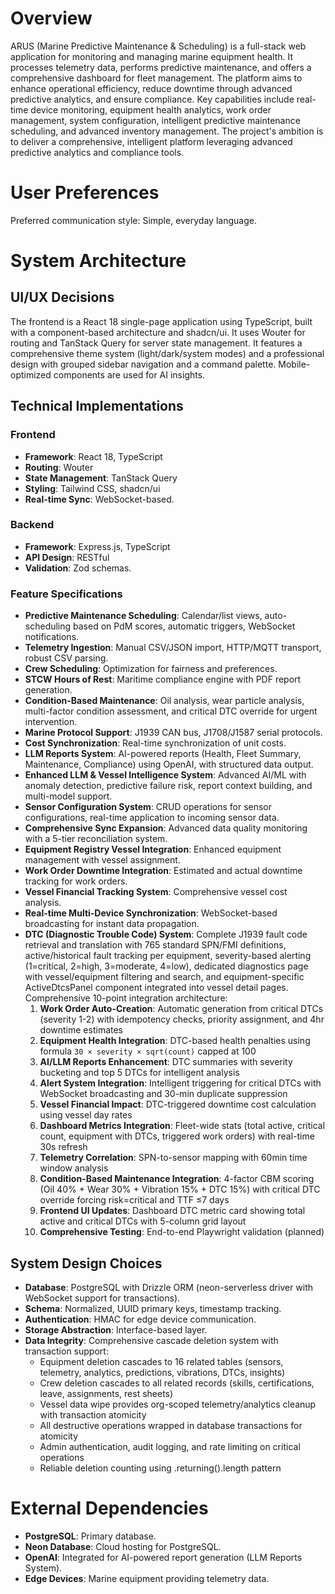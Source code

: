 # Overview

ARUS (Marine Predictive Maintenance & Scheduling) is a full-stack web application for monitoring and managing marine equipment health. It processes telemetry data, performs predictive maintenance, and offers a comprehensive dashboard for fleet management. The platform aims to enhance operational efficiency, reduce downtime through advanced predictive analytics, and ensure compliance. Key capabilities include real-time device monitoring, equipment health analytics, work order management, system configuration, intelligent predictive maintenance scheduling, and advanced inventory management. The project's ambition is to deliver a comprehensive, intelligent platform leveraging advanced predictive analytics and compliance tools.

# User Preferences

Preferred communication style: Simple, everyday language.

# System Architecture

## UI/UX Decisions

The frontend is a React 18 single-page application using TypeScript, built with a component-based architecture and shadcn/ui. It uses Wouter for routing and TanStack Query for server state management. It features a comprehensive theme system (light/dark/system modes) and a professional design with grouped sidebar navigation and a command palette. Mobile-optimized components are used for AI insights.

## Technical Implementations

### Frontend
- **Framework**: React 18, TypeScript
- **Routing**: Wouter
- **State Management**: TanStack Query
- **Styling**: Tailwind CSS, shadcn/ui
- **Real-time Sync**: WebSocket-based.

### Backend
- **Framework**: Express.js, TypeScript
- **API Design**: RESTful
- **Validation**: Zod schemas.

### Feature Specifications
- **Predictive Maintenance Scheduling**: Calendar/list views, auto-scheduling based on PdM scores, automatic triggers, WebSocket notifications.
- **Telemetry Ingestion**: Manual CSV/JSON import, HTTP/MQTT transport, robust CSV parsing.
- **Crew Scheduling**: Optimization for fairness and preferences.
- **STCW Hours of Rest**: Maritime compliance engine with PDF report generation.
- **Condition-Based Maintenance**: Oil analysis, wear particle analysis, multi-factor condition assessment, and critical DTC override for urgent intervention.
- **Marine Protocol Support**: J1939 CAN bus, J1708/J1587 serial protocols.
- **Cost Synchronization**: Real-time synchronization of unit costs.
- **LLM Reports System**: AI-powered reports (Health, Fleet Summary, Maintenance, Compliance) using OpenAI, with structured data output.
- **Enhanced LLM & Vessel Intelligence System**: Advanced AI/ML with anomaly detection, predictive failure risk, report context building, and multi-model support.
- **Sensor Configuration System**: CRUD operations for sensor configurations, real-time application to incoming sensor data.
- **Comprehensive Sync Expansion**: Advanced data quality monitoring with a 5-tier reconciliation system.
- **Equipment Registry Vessel Integration**: Enhanced equipment management with vessel assignment.
- **Work Order Downtime Integration**: Estimated and actual downtime tracking for work orders.
- **Vessel Financial Tracking System**: Comprehensive vessel cost analysis.
- **Real-time Multi-Device Synchronization**: WebSocket-based broadcasting for instant data propagation.
- **DTC (Diagnostic Trouble Code) System**: Complete J1939 fault code retrieval and translation with 765 standard SPN/FMI definitions, active/historical fault tracking per equipment, severity-based alerting (1=critical, 2=high, 3=moderate, 4=low), dedicated diagnostics page with vessel/equipment filtering and search, and equipment-specific ActiveDtcsPanel component integrated into vessel detail pages. Comprehensive 10-point integration architecture:
  1. **Work Order Auto-Creation**: Automatic generation from critical DTCs (severity 1-2) with idempotency checks, priority assignment, and 4hr downtime estimates
  2. **Equipment Health Integration**: DTC-based health penalties using formula `30 × severity × sqrt(count)` capped at 100
  3. **AI/LLM Reports Enhancement**: DTC summaries with severity bucketing and top 5 DTCs for intelligent analysis
  4. **Alert System Integration**: Intelligent triggering for critical DTCs with WebSocket broadcasting and 30-min duplicate suppression
  5. **Vessel Financial Impact**: DTC-triggered downtime cost calculation using vessel day rates
  6. **Dashboard Metrics Integration**: Fleet-wide stats (total active, critical count, equipment with DTCs, triggered work orders) with real-time 30s refresh
  7. **Telemetry Correlation**: SPN-to-sensor mapping with 60min time window analysis
  8. **Condition-Based Maintenance Integration**: 4-factor CBM scoring (Oil 40% + Wear 30% + Vibration 15% + DTC 15%) with critical DTC override forcing risk=critical and TTF ≤7 days
  9. **Frontend UI Updates**: Dashboard DTC metric card showing total active and critical DTCs with 5-column grid layout
  10. **Comprehensive Testing**: End-to-end Playwright validation (planned)

## System Design Choices
- **Database**: PostgreSQL with Drizzle ORM (neon-serverless driver with WebSocket support for transactions).
- **Schema**: Normalized, UUID primary keys, timestamp tracking.
- **Authentication**: HMAC for edge device communication.
- **Storage Abstraction**: Interface-based layer.
- **Data Integrity**: Comprehensive cascade deletion system with transaction support:
  - Equipment deletion cascades to 16 related tables (sensors, telemetry, analytics, predictions, vibrations, DTCs, insights)
  - Crew deletion cascades to all related records (skills, certifications, leave, assignments, rest sheets)
  - Vessel data wipe provides org-scoped telemetry/analytics cleanup with transaction atomicity
  - All destructive operations wrapped in database transactions for atomicity
  - Admin authentication, audit logging, and rate limiting on critical operations
  - Reliable deletion counting using .returning().length pattern

# External Dependencies

- **PostgreSQL**: Primary database.
- **Neon Database**: Cloud hosting for PostgreSQL.
- **OpenAI**: Integrated for AI-powered report generation (LLM Reports System).
- **Edge Devices**: Marine equipment providing telemetry data.
